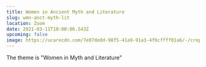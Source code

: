 ```yaml
---
title: Women in Ancient Myth and Literature
slug: wmn-anct-myth-lit
location: Zoom
date: 2021-03-11T18:00:06.543Z
upcoming: false
image: https://ucarecdn.com/7e07de0d-98f5-41a9-91a3-4f0cffff01a6/-/crop/1214x1213/28,437/-/preview/
---
```

The theme is "Women in Myth and Literature"